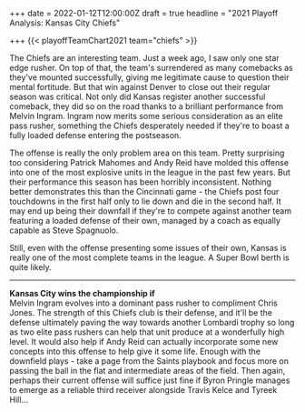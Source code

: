 +++
date = 2022-01-12T12:00:00Z
draft = true
headline = "2021 Playoff Analysis: Kansas City Chiefs"

+++
{{< playoffTeamChart2021 team="chiefs" >}}

The Chiefs are an interesting team. Just a week ago, I saw only one star edge rusher. On top of that, the team's surrendered as many comebacks as they've mounted successfully, giving me legitimate cause to question their mental fortitude. But that win against Denver to close out their regular season was critical. Not only did Kansas register another successful comeback, they did so on the road thanks to a brilliant performance from Melvin Ingram. Ingram now merits some serious consideration as an elite pass rusher, something the Chiefs desperately needed if they're to boast a fully loaded defense entering the postseason.

The offense is really the only problem area on this team. Pretty surprising too considering Patrick Mahomes and Andy Reid have molded this offense into one of the most explosive units in the league in the past few years. But their performance this season has been horribly inconsistent. Nothing better demonstrates this than the Cincinnati game - the Chiefs post four touchdowns in the first half only to lie down and die in the second half. It may end up being their downfall if they're to compete against another team featuring a loaded defense of their own, managed by a coach as equally capable as Steve Spagnuolo.

Still, even with the offense presenting some issues of their own, Kansas is really one of the most complete teams in the league. A Super Bowl berth is quite likely.

***

**Kansas City wins the championship if**  
Melvin Ingram evolves into a dominant pass rusher to compliment Chris Jones. The strength of this Chiefs club is their defense, and it'll be the defense ultimately paving the way towards another Lombardi trophy so long as two elite pass rushers can help that unit produce at a wonderfully high level. It would also help if Andy Reid can actually incorporate some new concepts into this offense to help give it some life. Enough with the downfield plays - take a page from the Saints playbook and focus more on passing the ball in the flat and intermediate areas of the field. Then again, perhaps their current offense will suffice just fine if Byron Pringle manages to emerge as a reliable third receiver alongside Travis Kelce and Tyreek Hill...